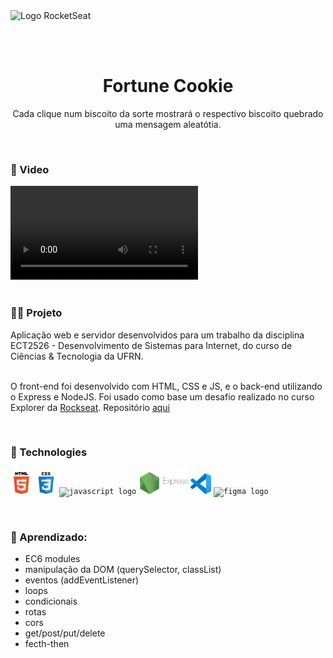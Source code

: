 <!--Banner session-->
<img src="https://minhabiblioteca.com.br/wp-content/uploads/2021/04/ufrn-logo.png" alt="Logo RocketSeat" width="180" align="left">

<br><br><br>

<!--About session-->
<h1 align="center"> Fortune Cookie </h1>
<p align="center">Cada clique num biscoito da sorte mostrará o respectivo biscoito quebrado uma mensagem aleatótia.</p>

<br>

<h3> 🎥 Video </h3>

<div align="left">
  <video src="https://github.com/MichelleCordeiro/ect2526-desenvolvimento-sistemas/assets/42891377/f3d9dcd5-b93d-497e-a483-d8e18ba475f2"></video>
</div>

<br>

<h3> 👩‍💻 Projeto </h3>
Aplicação web e servidor desenvolvidos para um trabalho da disciplina ECT2526 - Desenvolvimento de Sistemas para Internet, do curso de Ciências & Tecnologia da UFRN.
<br><br>

O front-end foi desenvolvido com HTML, CSS e JS, e o back-end utilizando o Express e NodeJS. Foi usado como base um desafio realizado no curso Explorer da [Rockseat](https://www.rocketseat.com.br/). Repositório [aqui](https://github.com/MichelleCordeiro/rocketseat-explorer/tree/main/stage-05-javascript-advanced/proj-01-desafio-fortune-cookie)

<br>

<h3> 🚀 Technologies </h3>

<p>
  <code><img height="35" alt="html logo" src="https://raw.githubusercontent.com/github/explore/80688e429a7d4ef2fca1e82350fe8e3517d3494d/topics/html/html.png"></code>
  <code><img height="35" alt="css logo" src="https://raw.githubusercontent.com/github/explore/80688e429a7d4ef2fca1e82350fe8e3517d3494d/topics/css/css.png"></code>
  <code><img height="35" alt="javascript logo" src="https://i0.wp.com/pt.mundobabushka.com/wp-content/uploads/sites/5/2016/03/js-logo.png?fit=500%2C500&ssl=1"></code>
  <code><img height="35" alt="nodejs logo" src="https://raw.githubusercontent.com/github/explore/80688e429a7d4ef2fca1e82350fe8e3517d3494d/topics/nodejs/nodejs.png"></code>
  <code><img height="40" alt="express logo" src="https://raw.githubusercontent.com/github/explore/80688e429a7d4ef2fca1e82350fe8e3517d3494d/topics/express/express.png"></code>
  <code><img height="33" alt="vs code logo" src="https://raw.githubusercontent.com/github/explore/80688e429a7d4ef2fca1e82350fe8e3517d3494d/topics/visual-studio-code/visual-studio-code.png"></code>
  <code><img height="33" alt="figma logo" src="https://cdn.jsdelivr.net/gh/devicons/devicon/icons/figma/figma-original.svg"/></code>
</p>

<br>

<h3> 🎯 Aprendizado: </h3>

- EC6 modules
- manipulação da DOM (querySelector, classList)
- eventos (addEventListener)
- loops
- condicionais
- rotas
- cors
- get/post/put/delete
- fecth-then




